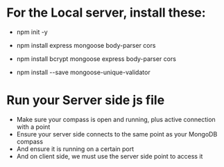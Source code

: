 # For the Local server, install these:

- npm init -y

- npm install express mongoose body-parser cors

- npm install bcrypt mongoose express body-parser cors

- npm install --save mongoose-unique-validator



# Run your Server side js file

- Make sure your compass is open and running, plus active connection with a point
- Ensure your server side connects to the same point as your MongoDB compass
- And ensure it is running on a certain port
- And on client side, we must use the server side point to access it
